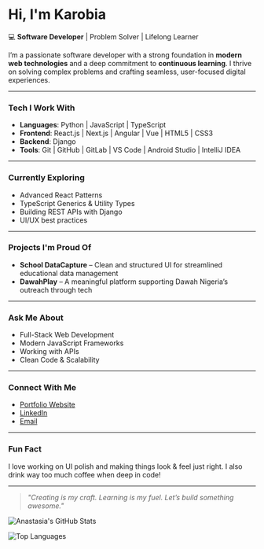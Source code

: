 <!--
**karobia-anastasia/karobia-anastasia** is a  _special_  repository because its `README.md` (this file) appears on your GitHub profile.
-->

#  Hi, I'm Karobia 

💻 **Software Developer** | Problem Solver | Lifelong Learner

I’m a passionate software developer with a strong foundation in **modern web technologies** and a deep commitment to **continuous learning**. I thrive on solving complex problems and crafting seamless, user-focused digital experiences.

---

### Tech I Work With

- **Languages**: Python | JavaScript | TypeScript  
- **Frontend**: React.js  | Next.js | Angular | Vue | HTML5 | CSS3  
- **Backend**: Django  
- **Tools**: Git | GitHub | GitLab | VS Code | Android Studio | IntelliJ IDEA

---

###  Currently Exploring

- Advanced React Patterns
- TypeScript Generics & Utility Types
- Building REST APIs with Django
- UI/UX best practices

---

###  Projects I'm Proud Of

- **School DataCapture** – Clean and structured UI for streamlined educational data management
- **DawahPlay** – A meaningful platform supporting Dawah Nigeria’s outreach through tech

---

###  Ask Me About

- Full-Stack Web Development
- Modern JavaScript Frameworks
- Working with APIs
- Clean Code & Scalability

---

### Connect With Me

- [Portfolio Website](https://anakarobiaportfolio.netlify.app/)
- [LinkedIn](https://www.linkedin.com/in/anastasiakarobia/)
- [Email](mailto:karobiaannah@gmail.com)

---

###  Fun Fact

I love working on UI polish and making things look & feel just right. I also drink way too much coffee when deep in code!

---

> _"Creating is my craft. Learning is my fuel. Let’s build something awesome."_


![Anastasia's GitHub Stats](https://github-readme-stats.vercel.app/api?username=karobia-anastasia&show_icons=true&theme=tokyonight)

![Top Languages](https://github-readme-stats.vercel.app/api/top-langs/?username=karobia-anastasia&layout=compact&theme=tokyonight)

